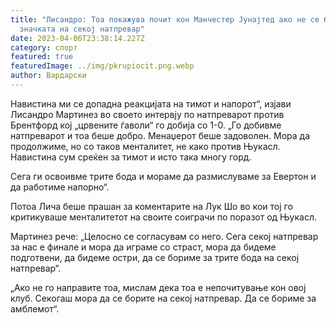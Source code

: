 ```yaml
---
title: "Лисандро: Тоа покажува почит кон Манчестер Јунајтед ако не се борите за
  значката на секој натпревар"
date: 2023-04-06T23:38:14.227Z
category: спорт
featured: true
featuredImage: ../img/pkrupiocit.png.webp
author: Вардарски
---
```


Навистина ми се допадна реакцијата на тимот и напорот“, изјави Лисандро Мартинез во своето интервју по натпреварот против Брентфорд кој „црвените ѓаволи“ го добија со 1-0.
„Го добивме натпреварот и тоа беше добро. Менаџерот беше задоволен. Мора да продолжиме, но со таков менталитет, не како против Њукасл. Навистина сум среќен за тимот и исто така многу горд.

Сега ги освоивме трите бода и мораме да размислуваме за Евертон и да работиме напорно“.

Потоа Лича беше прашан за коментарите на Лук Шо во кои тој го критикуваше менталитетот на своите соиграчи по поразот од Њукасл.

Мартинез рече: „Целосно се согласувам со него. Сега секој натпревар за нас е финале и мора да играме со страст, мора да бидеме подготвени, да бидеме остри, да се бориме за трите бода на секој натпревар“.

„Ако не го направите тоа, мислам дека тоа е непочитување кон овој клуб. Секогаш мора да се борите на секој натпревар. Да се ​​бориме за амблемот“.
